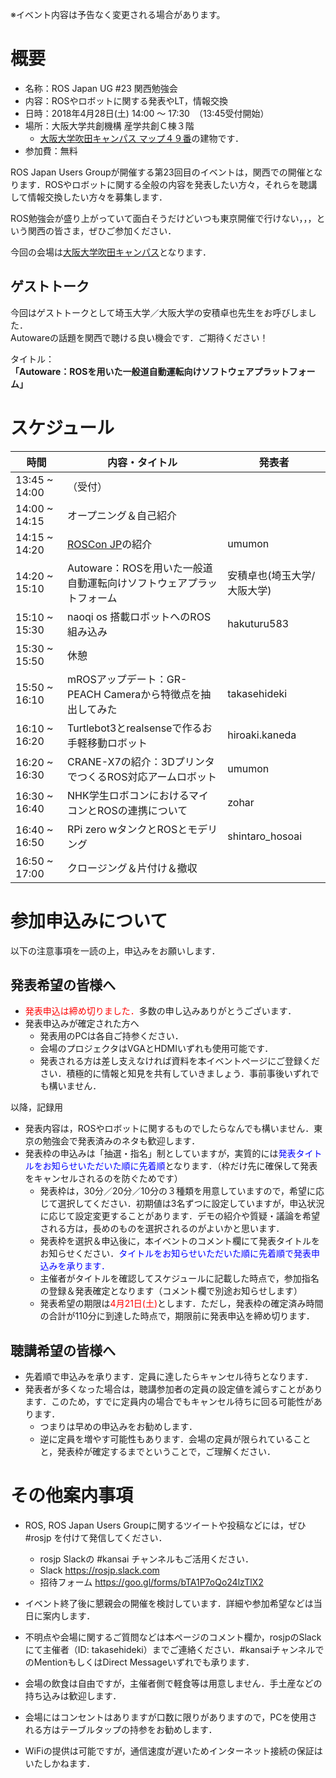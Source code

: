 ※イベント内容は予告なく変更される場合があります。

# 概要

- 名称：ROS Japan UG #23 関西勉強会
- 内容：ROSやロボットに関する発表やLT，情報交換
- 日時：2018年4月28日(土) 14:00 〜 17:30　（13:45受付開始）
- 場所：大阪大学共創機構 産学共創Ｃ棟３階
    - [大阪大学吹田キャンパス マップ４９番](http://www.osaka-u.ac.jp/ja/access/suita/suita.html)の建物です．
- 参加費：無料

ROS Japan Users Groupが開催する第23回目のイベントは，関西での開催となります．ROSやロボットに関する全般の内容を発表したい方々，それらを聴講して情報交換したい方々を募集します．

ROS勉強会が盛り上がっていて面白そうだけどいつも東京開催で行けない，，，という関西の皆さま，ぜひご参加ください．

今回の会場は[大阪大学吹田キャンパス](http://www.osaka-u.ac.jp/ja/access)となります．

## ゲストトーク

今回はゲストトークとして埼玉大学／大阪大学の安積卓也先生をお呼びしました．<br>
Autowareの話題を関西で聴ける良い機会です．ご期待ください！

タイトル：<br>
**「Autoware：ROSを用いた一般道自動運転向けソフトウェアプラットフォーム」**


# スケジュール

| 時間 | 内容・タイトル | 発表者 |
|------|------|------|
| 13:45 ~ 14:00 | （受付） | |
| 14:00 ~ 14:15 | オープニング＆自己紹介 | |
| 14:15 ~ 14:20 | [ROSCon JP](http://roscon.jp)の紹介 | umumon |
| 14:20 ~ 15:10 | Autoware：ROSを用いた一般道自動運転向けソフトウェアプラットフォーム | 安積卓也(埼玉大学/大阪大学) |
| 15:10 ~ 15:30 | naoqi os 搭載ロボットへのROS組み込み | hakuturu583 |
| 15:30 ~ 15:50 | 休憩 |  |
| 15:50 ~ 16:10 | mROSアップデート：GR-PEACH Cameraから特徴点を抽出してみた | takasehideki |
| 16:10 ~ 16:20 | Turtlebot3とrealsenseで作るお手軽移動ロボット | hiroaki.kaneda |
| 16:20 ~ 16:30 | CRANE-X7の紹介：3DプリンタでつくるROS対応アームロボット | umumon |
| 16:30 ~ 16:40 | NHK学生ロボコンにおけるマイコンとROSの連携について | zohar |
| 16:40 ~ 16:50 | RPi zero wタンクとROSとモデリング | shintaro_hosoai |
| 16:50 ~ 17:00 | クロージング＆片付け＆撤収 | |

# 参加申込みについて

以下の注意事項を一読の上，申込みをお願いします．

## 発表希望の皆様へ

- <font color="red">発表申込は締め切りました．</font>多数の申し込みありがとうございます．
- 発表申込みが確定された方へ
    - 発表用のPCは各自ご持参ください．
    - 会場のプロジェクタはVGAとHDMIいずれも使用可能です．
    - 発表される方は差し支えなければ資料を本イベントページにご登録ください．積極的に情報と知見を共有していきましょう．事前事後いずれでも構いません．

以降，記録用

- 発表内容は，ROSやロボットに関するものでしたらなんでも構いません．東京の勉強会で発表済みのネタも歓迎します．<br>
- 発表枠の申込みは「抽選・指名」制としていますが，実質的には<font color="blue">発表タイトルをお知らせいただいた順に先着順</font>となります．（枠だけ先に確保して発表をキャンセルされるのを防ぐためです）
    - 発表枠は，30分／20分／10分の３種類を用意していますので，希望に応じて選択してください．初期値は3名ずつに設定していますが，申込状況に応じて設定変更することがあります．デモの紹介や質疑・議論を希望される方は，長めのものを選択されるのがよいかと思います．
    - 発表枠を選択＆申込後に，本イベントのコメント欄にて発表タイトルをお知らせください．<font color="blue">タイトルをお知らせいただいた順に先着順で発表申込みを承ります．</font>
    - 主催者がタイトルを確認してスケジュールに記載した時点で，参加指名の登録＆発表確定となります（コメント欄で別途お知らせします）
    - 発表希望の期限は<font color="red">4月21日(土)</font>とします．ただし，発表枠の確定済み時間の合計が110分に到達した時点で，期限前に発表申込を締め切ります．




## 聴講希望の皆様へ

- 先着順で申込みを承ります．定員に達したらキャンセル待ちとなります．
- 発表者が多くなった場合は，聴講参加者の定員の設定値を減らすことがあります．このため，すでに定員内の場合でもキャンセル待ちに回る可能性があります．
    - つまりは早めの申込みをお勧めします．
    - 逆に定員を増やす可能性もあります．会場の定員が限られていることと，発表枠が確定するまでということで，ご理解ください．

# その他案内事項

- ROS, ROS Japan Users Groupに関するツイートや投稿などには，ぜひ #rosjp を付けて発信してください．
    - rosjp Slackの #kansai チャンネルもご活用ください．
    - Slack https://rosjp.slack.com
    - 招待フォーム https://goo.gl/forms/bTA1P7oQo24lzTlX2
- イベント終了後に懇親会の開催を検討しています．詳細や参加希望などは当日に案内します．
- 不明点や会場に関するご質問などは本ページのコメント欄か，rosjpのSlackにて主催者（ID: takasehideki）までご連絡ください．#kansaiチャンネルでのMentionもしくはDirect Messageいずれでも承ります．

- 会場の飲食は自由ですが，主催者側で軽食等は用意しません．手土産などの持ち込みは歓迎します．
- 会場にはコンセントはありますが口数に限りがありますので，PCを使用される方はテーブルタップの持参をお勧めします．
- WiFiの提供は可能ですが，通信速度が遅いためインターネット接続の保証はいたしかねます．
